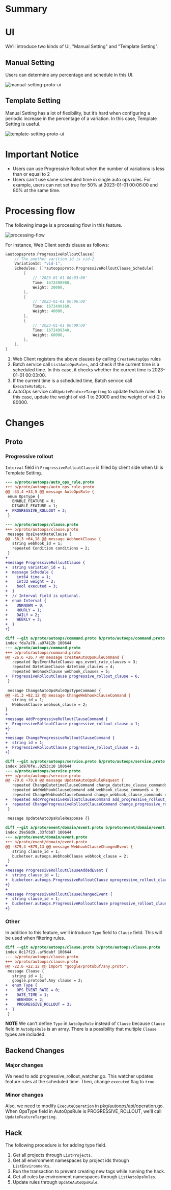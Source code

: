 # Summary

# UI

We'll introduce two kinds of UI, "Manual Setting" and "Template Setting".

## Manual Setting

Users can determine any percentage and schedule in this UI.

![manual-setting-proto-ui](./images/0041-image1.png)

## Template Setting

Manual Setting has a lot of flexibility, but it’s hard when configuring a periodic increase in the percentage of a variation.
In this case, Template Setting is useful.

![template-setting-proto-ui](./images/0041-image2.png)

# Important Notice

* Users can use Progressive Rollout when the number of variations is less than or equal to 2
* Users can't use same scheduled time in single auto ops rules. For example, users can not set true for 50% at 2023-01-01 00:06:00 and 80% at the same time.

# Processing flow

The following image is a processing flow in this feature.

![processing-flow](./images/0041-image3.png)

For instance, Web Client sends clause as follows:

```go
&autoopsproto.ProgressiveRolloutClause{
	// The another varition id is vid-2
	VariationId: "vid-1",
	Schedules: []*autoopsproto.ProgressiveRolloutClause_Schedule{
		{
			// '2023-01-01 00:03:00'
			Time: 1672498980,
			Weight: 20000,
		},
		{
			// '2023-01-01 00:06:00'
			Time: 1672499160,
			Weight: 40000,
		},
		{
			// '2023-01-01 00:09:00'
			Time: 1672499340,
			Weight: 60000,
		},
	},
}
```

1. Web Client registers the above clauses by calling `CreateAutopOps` rules
2. Batch service call `ListAutoOpsRules`, and check if the current time is a scheduled time. In this case, it checks whether the current time is 2023-01-01 00:03:00.
3. If the current time is a scheduled time, Batch service call `ExecuteAutoOps`.
4. AutoOps service call`UpdateFeatureTargeting` to update feature rules. In this case, update the weight of vid-1 to 20000 and the weight of vid-2 to 80000.

# Changes

## Proto

### Progressive rollout

`Interval` field in `ProgressiveRolloutClause` is filled by client side when UI is Template Setting.


```diff
--- a/proto/autoops/auto_ops_rule.proto
+++ b/proto/autoops/auto_ops_rule.proto
@@ -33,4 +33,5 @@ message AutoOpsRule {
 enum OpsType {
   ENABLE_FEATURE = 0;
   DISABLE_FEATURE = 1;
+  PROGRESSIVE_ROLLOUT = 2;
 }

--- a/proto/autoops/clause.proto
+++ b/proto/autoops/clause.proto
 message OpsEventRateClause {
@@ -58,3 +64,18 @@ message WebhookClause {
   string webhook_id = 1;
   repeated Condition conditions = 2;
 }
+
+message ProgressiveRolloutClause {
+  string variation_id = 1;
+  message Schedule {
+    int64 time = 1;
+    int32 weight = 2;
+    bool executed = 3;
+  }
+  // Interval field is optional.
+  enum Interval {
+    UNKNOWN = 0;
+    HOURLY = 1;
+    DAILY = 2;
+    WEEKLY = 3;
+  }
+}

diff --git a/proto/autoops/command.proto b/proto/autoops/command.proto
index fda7a78..a97412b 100644
--- a/proto/autoops/command.proto
+++ b/proto/autoops/command.proto
@@ -26,6 +26,7 @@ message CreateAutoOpsRuleCommand {
   repeated OpsEventRateClause ops_event_rate_clauses = 3;
   repeated DatetimeClause datetime_clauses = 4;
   repeated WebhookClause webhook_clauses = 5;
+  ProgressiveRolloutClause progressive_rollout_clause = 6;
 }
 
 message ChangeAutoOpsRuleOpsTypeCommand {
@@ -81,3 +82,12 @@ message ChangeWebhookClauseCommand {
   string id = 1;
   WebhookClause webhook_clause = 2;
}
+
+message AddProgressiveRolloutClauseCommand {
+  ProgressiveRolloutClause progressive_rollout_clause = 1;
+}
+
+message ChangeProgressiveRolloutClauseCommand {
+  string id = 1;
+  ProgressiveRolloutClause progressive_rollout_clause = 2;
+}

diff --git a/proto/autoops/service.proto b/proto/autoops/service.proto
index 1d870fe..0253c10 100644
--- a/proto/autoops/service.proto
+++ b/proto/autoops/service.proto
@@ -70,6 +70,8 @@ message UpdateAutoOpsRuleRequest {
   repeated ChangeDatetimeClauseCommand change_datetime_clause_commands = 8;
   repeated AddWebhookClauseCommand add_webhook_clause_commands = 9;
   repeated ChangeWebhookClauseCommand change_webhook_clause_commands = 10;
+  repeated AddProgressiveRolloutClauseCommand add_progressive_rollout_clause_commands = 11;
+  repeated ChangeProgressiveRolloutClauseCommand change_progressive_rollout_clause_commands = 12;
 }
 
 message UpdateAutoOpsRuleResponse {}

diff --git a/proto/event/domain/event.proto b/proto/event/domain/event.proto
index 29e58d9..33fdb87 100644
--- a/proto/event/domain/event.proto
+++ b/proto/event/domain/event.proto
@@ -879,3 +879,13 @@ message WebhookClauseChangedEvent {
   string clause_id = 1;
   bucketeer.autoops.WebhookClause webhook_clause = 2;
 }
+
+message ProgressiveRolloutClauseAddedEvent {
+  string clause_id = 1;
+  bucketeer.autoops.ProgressiveRolloutClause oprogressive_rollout_clause = 2;
+}
+
+message ProgressiveRolloutClauseChangedEvent {
+  string clause_id = 1;
+  bucketeer.autoops.ProgressiveRolloutClause progressive_rollout_clause = 2;
+}

```

### Other

In addition to this feature, we'll introduce `Type` field to `Clause` field. This will be used when filtering rules.

```diff
diff --git a/proto/autoops/clause.proto b/proto/autoops/clause.proto
index 8c17f23..af9dabf 100644
--- a/proto/autoops/clause.proto
+++ b/proto/autoops/clause.proto
@@ -22,6 +22,12 @@ import "google/protobuf/any.proto";
 message Clause {
   string id = 1;
   google.protobuf.Any clause = 2;
+  enum Type {
+    OPS_EVENT_RATE = 0;
+    DATE_TIME = 1;
+    WEBHOOK = 2;
+    PROGRESSIVE_ROLLOUT = 3;
+  }
 }
 ```

**NOTE**
We can't define `Type` in `AutoOpsRule` instead of `Clause` because `Clause` field in `AutoOpsRule` is an array.
There is a possibility that multiple `Clause` types are included.

## Backend Changes

### Major changes

We need to add progressive_rollout_watcher.go. This watcher updates feature rules at the scheduled time.
Then, change `executed` flag to `true`.

### Minor changes

Also, we need to modify `ExecuteOperation` in pkg/autoops/api/operation.go.
When OpsType field in AutoOpsRule is PROGRESSIVE_ROLLOUT, we'll call `UpdateFeatureTargeting`.

## Hack

The following procedure is for adding type field.

1. Get all projects through `ListProjects`.
2. Get all environment namespaces by project ids through `ListEnvironments`.
3. Run the transaction to prevent creating new tags while running the hack.
4. Get all rules by environment namespaces through `ListAutoOpsRules`.
5. Update rules through `UpdateAutoOpsRule`.
